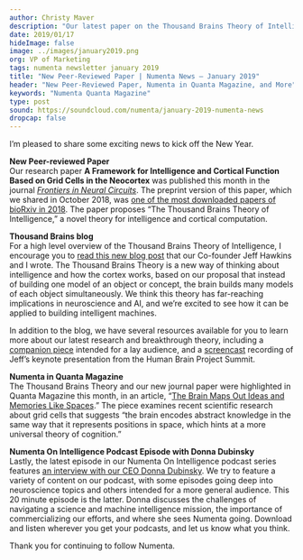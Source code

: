 ```yaml
---
author: Christy Maver
description: "Our latest paper on the Thousand Brains Theory of Intelligence was published this month in the journal Frontiers in Neural Circuits. The preprint version of this paper, which we shared in October 2018, was one of the most downloaded papers of bioRxiv in 2018. Jeff Hawkins and Christy Maver wrote a blog on the key insights of the paper and its implications for AI. The new paper was also highlighted in Quanta Magazine this month."
date: 2019/01/17
hideImage: false
image: ../images/january2019.png
org: VP of Marketing
tags: numenta newsletter january 2019
title: "New Peer-Reviewed Paper | Numenta News – January 2019"
header: "New Peer-Reviewed Paper, Numenta in Quanta Magazine, and More"
keywords: "Numenta Quanta Magazine"
type: post
sound: https://soundcloud.com/numenta/january-2019-numenta-news
dropcap: false
---
```


I’m pleased to share some exciting news to kick off the New Year.

**New Peer-reviewed Paper** <br>
Our research paper **A Framework for Intelligence and Cortical Function Based on Grid Cells in the Neocortex** was published this month in the journal *[Frontiers in Neural Circuits](https://doi.org/10.3389/fncir.2018.00121)*. The preprint version of this paper, which we shared in October 2018, was [one of the most downloaded papers of bioRxiv in 2018](https://www.rxivist.org/top/2018). The paper proposes “The Thousand Brains Theory of Intelligence,” a novel theory for intelligence and cortical computation.

**Thousand Brains blog** <br>
For a high level overview of the Thousand Brains Theory of Intelligence, I encourage you to [read this new blog post](/blog/2019/01/16/the-thousand-brains-theory-of-intelligence/) that our Co-founder Jeff Hawkins and I wrote. The Thousand Brains Theory is a new way of thinking about intelligence and how the cortex works, based on our proposal that instead of building one model of an object or concept, the brain builds many models of each object simultaneously. We think this theory has far-reaching implications in neuroscience and AI, and we’re excited to see how it can be applied to building intelligent machines.

In addition to the blog, we have several resources available for you to learn more about our latest research and breakthrough theory, including a [companion piece](/neuroscience-research/research-publications/papers/thousand-brains-theory-of-intelligence-companion-paper/) intended for a lay audience, and a [screencast](/resources/videos/jeff-hawkins-human-brain-project-screencast/) recording of Jeff’s keynote presentation from the Human Brain Project Summit.

**Numenta in Quanta Magazine** <br>
The Thousand Brains Theory and our new journal paper were highlighted in Quanta Magazine this month, in an article, “[The Brain Maps Out Ideas and Memories Like Spaces](https://www.quantamagazine.org/the-brain-maps-out-ideas-and-memories-like-spaces-20190114/).” The piece examines recent scientific research about grid cells that suggests “the brain encodes abstract knowledge in the same way that it represents positions in space, which hints at a more universal theory of cognition.”

**Numenta On Intelligence Podcast Episode with Donna Dubinsky** <br>
Lastly, the latest episode in our Numenta On Intelligence podcast series features [an interview with our CEO Donna Dubinsky](/resources/numenta-on-intelligence-podcast/episode-7-conversation-with-Numenta-CEO-Donna-Dubinsky/). We try to feature a variety of content on our podcast, with some episodes going deep into neuroscience topics and others intended for a more general audience. This 20 minute episode is the latter. Donna discusses the challenges of navigating a science and machine intelligence mission, the importance of commercializing our efforts, and where she sees Numenta going. Download and listen wherever you get your podcasts, and let us know what you think. 	

Thank you for continuing to follow Numenta.
